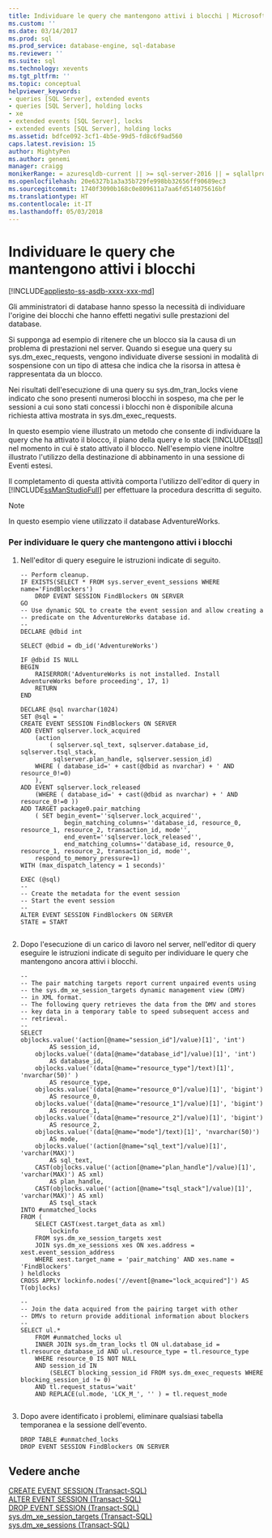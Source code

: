 ```yaml
---
title: Individuare le query che mantengono attivi i blocchi | Microsoft Docs
ms.custom: ''
ms.date: 03/14/2017
ms.prod: sql
ms.prod_service: database-engine, sql-database
ms.reviewer: ''
ms.suite: sql
ms.technology: xevents
ms.tgt_pltfrm: ''
ms.topic: conceptual
helpviewer_keywords:
- queries [SQL Server], extended events
- queries [SQL Server], holding locks
- xe
- extended events [SQL Server], locks
- extended events [SQL Server], holding locks
ms.assetid: bdfce092-3cf1-4b5e-99d5-fd8c6f9ad560
caps.latest.revision: 15
author: MightyPen
ms.author: genemi
manager: craigg
monikerRange: = azuresqldb-current || >= sql-server-2016 || = sqlallproducts-allversions
ms.openlocfilehash: 20e6327b1a3a35b729fe998bb32656ff90689ec3
ms.sourcegitcommit: 1740f3090b168c0e809611a7aa6fd514075616bf
ms.translationtype: HT
ms.contentlocale: it-IT
ms.lasthandoff: 05/03/2018
---
```

# <a name="determine-which-queries-are-holding-locks"></a>Individuare le query che mantengono attivi i blocchi
[!INCLUDE[appliesto-ss-asdb-xxxx-xxx-md](../../includes/appliesto-ss-asdb-xxxx-xxx-md.md)]

  Gli amministratori di database hanno spesso la necessità di individuare l'origine dei blocchi che hanno effetti negativi sulle prestazioni del database.  
  
 Si supponga ad esempio di ritenere che un blocco sia la causa di un problema di prestazioni nel server. Quando si esegue una query su sys.dm_exec_requests, vengono individuate diverse sessioni in modalità di sospensione con un tipo di attesa che indica che la risorsa in attesa è rappresentata da un blocco.  
  
 Nei risultati dell'esecuzione di una query su sys.dm_tran_locks viene indicato che sono presenti numerosi blocchi in sospeso, ma che per le sessioni a cui sono stati concessi i blocchi non è disponibile alcuna richiesta attiva mostrata in sys.dm_exec_requests.  
  
 In questo esempio viene illustrato un metodo che consente di individuare la query che ha attivato il blocco, il piano della query e lo stack [!INCLUDE[tsql](../../includes/tsql-md.md)] nel momento in cui è stato attivato il blocco. Nell'esempio viene inoltre illustrato l'utilizzo della destinazione di abbinamento in una sessione di Eventi estesi.  
  
 Il completamento di questa attività comporta l'utilizzo dell'editor di query in [!INCLUDE[ssManStudioFull](../../includes/ssmanstudiofull-md.md)] per effettuare la procedura descritta di seguito.  
  
> [!NOTE]  
>  In questo esempio viene utilizzato il database AdventureWorks.  
  
### <a name="to-determine-which-queries-are-holding-locks"></a>Per individuare le query che mantengono attivi i blocchi  
  
1.  Nell'editor di query eseguire le istruzioni indicate di seguito.  
  
    ```  
    -- Perform cleanup.   
    IF EXISTS(SELECT * FROM sys.server_event_sessions WHERE name='FindBlockers')  
        DROP EVENT SESSION FindBlockers ON SERVER  
    GO  
    -- Use dynamic SQL to create the event session and allow creating a -- predicate on the AdventureWorks database id.  
    --  
    DECLARE @dbid int  
  
    SELECT @dbid = db_id('AdventureWorks')  
  
    IF @dbid IS NULL  
    BEGIN  
        RAISERROR('AdventureWorks is not installed. Install AdventureWorks before proceeding', 17, 1)  
        RETURN  
    END  
  
    DECLARE @sql nvarchar(1024)  
    SET @sql = '  
    CREATE EVENT SESSION FindBlockers ON SERVER  
    ADD EVENT sqlserver.lock_acquired   
        (action   
            ( sqlserver.sql_text, sqlserver.database_id, sqlserver.tsql_stack,  
             sqlserver.plan_handle, sqlserver.session_id)  
        WHERE ( database_id=' + cast(@dbid as nvarchar) + ' AND resource_0!=0)   
        ),  
    ADD EVENT sqlserver.lock_released   
        (WHERE ( database_id=' + cast(@dbid as nvarchar) + ' AND resource_0!=0 ))  
    ADD TARGET package0.pair_matching   
        ( SET begin_event=''sqlserver.lock_acquired'',   
                begin_matching_columns=''database_id, resource_0, resource_1, resource_2, transaction_id, mode'',   
                end_event=''sqlserver.lock_released'',   
                end_matching_columns=''database_id, resource_0, resource_1, resource_2, transaction_id, mode'',  
        respond_to_memory_pressure=1)  
    WITH (max_dispatch_latency = 1 seconds)'  
  
    EXEC (@sql)  
    --   
    -- Create the metadata for the event session  
    -- Start the event session  
    --  
    ALTER EVENT SESSION FindBlockers ON SERVER  
    STATE = START  
  
    ```  
  
2.  Dopo l'esecuzione di un carico di lavoro nel server, nell'editor di query eseguire le istruzioni indicate di seguito per individuare le query che mantengono ancora attivi i blocchi.  
  
    ```  
    --  
    -- The pair matching targets report current unpaired events using   
    -- the sys.dm_xe_session_targets dynamic management view (DMV)  
    -- in XML format.  
    -- The following query retrieves the data from the DMV and stores  
    -- key data in a temporary table to speed subsequent access and  
    -- retrieval.  
    --  
    SELECT   
    objlocks.value('(action[@name="session_id"]/value)[1]', 'int')  
            AS session_id,  
        objlocks.value('(data[@name="database_id"]/value)[1]', 'int')   
            AS database_id,  
        objlocks.value('(data[@name="resource_type"]/text)[1]', 'nvarchar(50)' )   
            AS resource_type,  
        objlocks.value('(data[@name="resource_0"]/value)[1]', 'bigint')   
            AS resource_0,  
        objlocks.value('(data[@name="resource_1"]/value)[1]', 'bigint')   
            AS resource_1,  
        objlocks.value('(data[@name="resource_2"]/value)[1]', 'bigint')   
            AS resource_2,  
        objlocks.value('(data[@name="mode"]/text)[1]', 'nvarchar(50)')   
            AS mode,  
        objlocks.value('(action[@name="sql_text"]/value)[1]', 'varchar(MAX)')   
            AS sql_text,  
        CAST(objlocks.value('(action[@name="plan_handle"]/value)[1]', 'varchar(MAX)') AS xml)   
            AS plan_handle,      
        CAST(objlocks.value('(action[@name="tsql_stack"]/value)[1]', 'varchar(MAX)') AS xml)   
            AS tsql_stack  
    INTO #unmatched_locks  
    FROM (  
        SELECT CAST(xest.target_data as xml)   
            lockinfo  
        FROM sys.dm_xe_session_targets xest  
        JOIN sys.dm_xe_sessions xes ON xes.address = xest.event_session_address  
        WHERE xest.target_name = 'pair_matching' AND xes.name = 'FindBlockers'  
    ) heldlocks  
    CROSS APPLY lockinfo.nodes('//event[@name="lock_acquired"]') AS T(objlocks)  
  
    --  
    -- Join the data acquired from the pairing target with other   
    -- DMVs to return provide additional information about blockers  
    --  
    SELECT ul.*  
        FROM #unmatched_locks ul  
        INNER JOIN sys.dm_tran_locks tl ON ul.database_id = tl.resource_database_id AND ul.resource_type = tl.resource_type  
        WHERE resource_0 IS NOT NULL  
        AND session_id IN   
            (SELECT blocking_session_id FROM sys.dm_exec_requests WHERE blocking_session_id != 0)  
        AND tl.request_status='wait'  
        AND REPLACE(ul.mode, 'LCK_M_', '' ) = tl.request_mode  
  
    ```  
  
3.  Dopo avere identificato i problemi, eliminare qualsiasi tabella temporanea e la sessione dell'evento.  
  
    ```  
    DROP TABLE #unmatched_locks  
    DROP EVENT SESSION FindBlockers ON SERVER  
    ```  
  
## <a name="see-also"></a>Vedere anche  
 [CREATE EVENT SESSION &#40;Transact-SQL&#41;](../../t-sql/statements/create-event-session-transact-sql.md)   
 [ALTER EVENT SESSION &#40;Transact-SQL&#41;](../../t-sql/statements/alter-event-session-transact-sql.md)   
 [DROP EVENT SESSION &#40;Transact-SQL&#41;](../../t-sql/statements/drop-event-session-transact-sql.md)   
 [sys.dm_xe_session_targets &#40;Transact-SQL&#41;](../../relational-databases/system-dynamic-management-views/sys-dm-xe-session-targets-transact-sql.md)   
 [sys.dm_xe_sessions &#40;Transact-SQL&#41;](../../relational-databases/system-dynamic-management-views/sys-dm-xe-sessions-transact-sql.md)  
  
  
